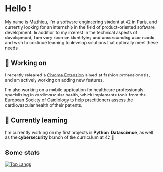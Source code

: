 <!--
**n1kito/n1kito** is a ✨ _special_ ✨ repository because its `README.md` (this file) appears on your GitHub profile.

Here are some ideas to get you started:

- 🔭 I’m currently working on ...
- 🌱 I’m currently learning ...
- 👯 I’m looking to collaborate on ...
- 🤔 I’m looking for help with ...
- 💬 Ask me about ...
- 📫 How to reach me: ...
- 😄 Pronouns: ...
- ⚡ Fun fact: ...
-->

# Hello !

My name is Matthieu, I'm a software engineering student at 42 in Paris, and currently looking for an internship in the field of product-oriented software development. In addition to my interest in the technical aspects of development, I am very keen on identifying and understanding user needs and wish to continue learning to develop solutions that optimally meet these needs.

## 🔭 Working on

I recently released a [Chrome Extension](https://chrome.google.com/webstore/detail/runway-downloader/phjakjnniknfkoaiihgabnpclaejodkp) aimed at fashion professionnals, and am actively working on adding new features.

I'm also working on a mobile application for healthcare professionals specializing in cardiovascular health, which implements tools from the European Society of Cardiology to help practitioners assess the cardiovascular health of their patients.

## 🌱 Currently learning

I'm currently working on my first projects in **Python**, **Datascience**, as well as the **cybersecurity** branch of the curriculum at 42 🔐

## Some stats

[![Top Langs](https://github-readme-stats.vercel.app/api/top-langs/?username=n1kito)](https://github.com/anuraghazra/github-readme-stats)
